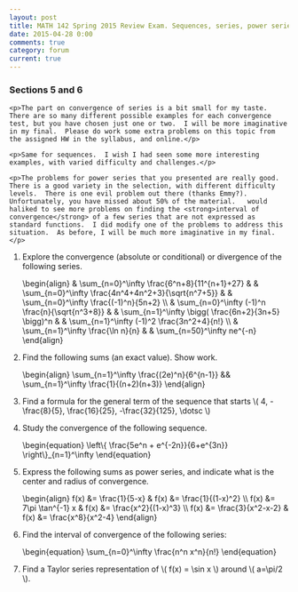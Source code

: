 ```yaml
---
layout: post
title: MATH 142 Spring 2015 Review Exam. Sequences, series, power series.
date: 2015-04-28 0:00
comments: true
category: forum
current: true
---
```


<div class="well">
	<h3>Sections 5 and 6</h3>
	
	<p>The part on convergence of series is a bit small for my taste.  There are so many different possible examples for each convergence test, but you have chosen just one or two.  I will be more imaginative in my final.  Please do work some extra problems on this topic from the assigned HW in the syllabus, and online.</p>

	<p>Same for sequences.  I wish I had seen some more interesting examples, with varied difficulty and challenges.</p>

	<p>The problems for power series that you presented are really good.  There is a good variety in the selection, with different difficulty levels.  There is one evil problem out there (thanks Emmy?).  Unfortunately, you have missed about 50% of the material.   would haliked to see more problems on finding the <strong>interval of convergence</strong> of a few series that are not expressed as standard functions.  I did modify one of the problems to address this situation.  As before, I will be much more imaginative in my final.</p>
</div>

1. Explore the convergence (absolute or conditional) or divergence of the following series.  
	<div>
		\begin{align}
		& \sum_{n=0}^\infty \frac{6^n+8}{11^{n+1}+27} &
		& \sum_{n=0}^\infty \frac{4n^4+4n^2+3}{\sqrt{n^7+5}} &
		& \sum_{n=0}^\infty \frac{(-1)^n}{5n+2} \\
		& \sum_{n=0}^\infty (-1)^n \frac{n}{\sqrt{n^3+8}} &
		& \sum_{n=1}^\infty \bigg( \frac{6n+2}{3n+5} \bigg)^n &
		& \sum_{n=1}^\infty (-1)^2 \frac{3n^2+4}{n!} \\
		& \sum_{n=1}^\infty \frac{\ln n}{n} &
		& \sum_{n=50}^\infty ne^{-n} 
		\end{align}
	</div>

2. Find the following sums (an exact value).  Show work.
	<div>
		\begin{align}
		\sum_{n=1}^\infty \frac{(2e)^n}{6^{n-1}} &&
		\sum_{n=1}^\infty \frac{1}{(n+2)(n+3)}
		\end{align}
	</div>

3. Find a formula for the general term of the sequence that starts <span>\\( 4, -\frac{8}{5}, \frac{16}{25}, -\frac{32}{125}, \dotsc \\)</span>
	

4. Study the convergence of the following sequence.
	<div>
		\begin{equation}
		\left\{ \frac{5e^n + e^{-2n}}{6+e^{3n}} \right\}_{n=1}^\infty
		\end{equation}
	</div>

5. Express the following sums as power series, and indicate what is the center and radius of convergence.

	<div>
		\begin{align}
		f(x) &= \frac{1}{5-x} &
		f(x) &= \frac{1}{(1-x)^2} \\
		f(x) &= 7\pi \tan^{-1} x &
		f(x) &= \frac{x^2}{(1-x)^3} \\
		f(x) &= \frac{3}{x^2-x-2} &
		f(x) &= \frac{x^8}{x^2-4}
		\end{align}
	</div>

6. Find the interval of convergence of the following series:

	<div>
		\begin{equation}
		\sum_{n=0}^\infty \frac{n^n x^n}{n!}
		\end{equation}
	</div>

7. Find a Taylor series representation of <span>\\( f(x) = \sin x \\)</span> around <span>\\( a=\pi/2 \\)</span>.


